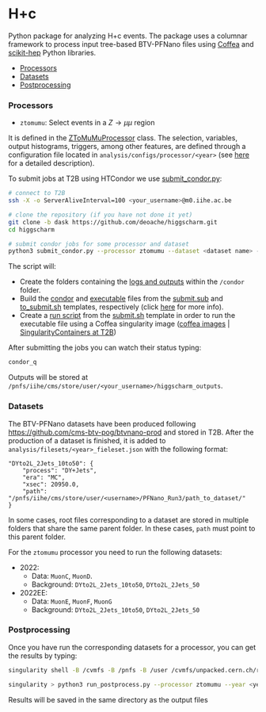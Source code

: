 # H+c

Python package for analyzing H+c events. The package uses a columnar framework to process input tree-based BTV-PFNano files using [Coffea](https://coffeateam.github.io/coffea/) and [scikit-hep](https://scikit-hep.org) Python libraries.

- [Processors](Processors)
- [Datasets](Datasets)
- [Postprocessing](Postprocessing)

### Processors

* `ztomumu`: Select events in a $Z\rightarrow \mu \mu$ region

It is defined in the [ZToMuMuProcessor](https://github.com/deoache/higgscharm/blob/dask/analysis/processors/ztomumu.py) class. The selection, variables, output histograms, triggers, among other features, are defined through a configuration file located in `analysis/configs/processor/<year>` (see [here](https://github.com/deoache/higgscharm/blob/dask/analysis/configs/README.md) for a detailed description). 


To submit jobs at T2B using HTCondor we use [submit_condor.py](https://github.com/deoache/higgscharm/blob/dask/submit_condor.py):
```bash
# connect to T2B
ssh -X -o ServerAliveInterval=100 <your_username>@m0.iihe.ac.be

# clone the repository (if you have not done it yet)
git clone -b dask https://github.com/deoache/higgscharm.git
cd higgscharm

# submit condor jobs for some processor and dataset
python3 submit_condor.py --processor ztomumu --dataset <dataset name> --year <year> 
``` 
The script will:
* Create the folders containing the [logs and outputs](https://github.com/deoache/higgscharm/blob/dask/condor/utils.py#L17-L20) within the `/condor` folder.
* Build the [condor](https://github.com/deoache/higgscharm/blob/dask/condor/utils.py#L22-L37) and [executable](https://github.com/deoache/higgscharm/blob/dask/condor/utils.py#L39-L49) files from the [submit.sub](https://github.com/deoache/higgscharm/blob/dask/condor/submit.sub) and [to_submit.sh](https://github.com/deoache/higgscharm/blob/dask/condor/to_submit.sh) templates, respectively (click [here](https://batchdocs.web.cern.ch/local/quick.html) for more info).
* Create a [run script](https://github.com/deoache/higgscharm/blob/dask/condor/utils.py#L51-L61) from the [submit.sh](https://github.com/deoache/higgscharm/blob/dask/condor/submit.sh) template in order to run the executable file using a Coffea singularity image ([coffea images](https://github.com/CoffeaTeam/af-images) |  [SingularityContainers at T2B](https://t2bwiki.iihe.ac.be/SingularityContainers)) 

After submitting the jobs you can watch their status typing:
```bash
condor_q
```

Outputs will be stored at `/pnfs/iihe/cms/store/user/<your_username>/higgscharm_outputs`. 

### Datasets

The BTV-PFNano datasets have been produced following https://github.com/cms-btv-pog/btvnano-prod and stored in T2B. After the production of a dataset is finished, it is added to `analysis/filesets/<year>_fieleset.json` with the following format:

```
"DYto2L_2Jets_10to50": {
    "process": "DY+Jets",
    "era": "MC",
    "xsec": 20950.0,
    "path": "/pnfs/iihe/cms/store/user/<username>/PFNano_Run3/path_to_dataset/"
}
```
In some cases, root files corresponding to a dataset are stored in multiple folders that share the same parent folder. In these cases, `path` must point to this parent folder.

For the `ztomumu` processor you need to run the following datasets:
* 2022:
    * Data: `MuonC`, `MuonD`.
    * Background: `DYto2L_2Jets_10to50`, `DYto2L_2Jets_50`
* 2022EE:
    * Data: `MuonE`, `MuonF`, `MuonG`
    * Background: `DYto2L_2Jets_10to50`, `DYto2L_2Jets_50`

### Postprocessing

Once you have run the corresponding datasets for a processor, you can get the results by typing:
```bash
singularity shell -B /cvmfs -B /pnfs -B /user /cvmfs/unpacked.cern.ch/registry.hub.docker.com/coffeateam/coffea-dask-almalinux8:latest
``` 
```bash
singularity > python3 run_postprocess.py --processor ztomumu --year <year>
```
Results will be saved in the same directory as the output files